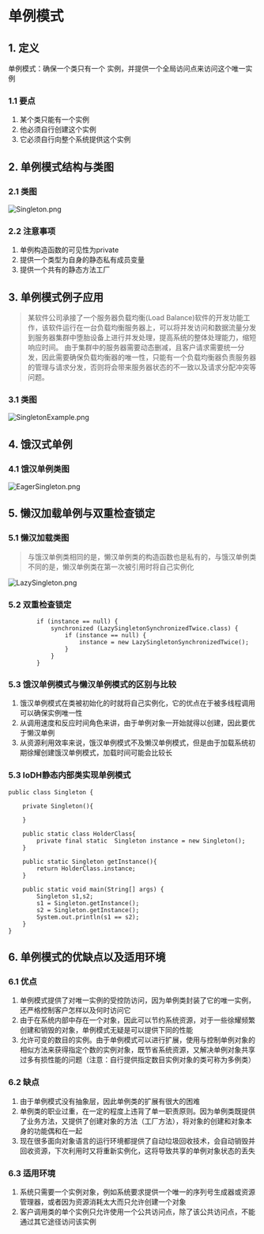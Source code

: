 # 单例模式

## 1. 定义

单例模式：确保一个类只有一个 实例，并提供一个全局访问点来访问这个唯一实例

### 1.1 要点

1. 某个类只能有一个实例
2. 他必须自行创建这个实例
3. 它必须自行向整个系统提供这个实例

## 2. 单例模式结构与类图

### 2.1 类图

![Singleton.png](img/SingletonThought.png)

### 2.2 注意事项

1. 单例构造函数的可见性为private
2. 提供一个类型为自身的静态私有成员变量
3. 提供一个共有的静态方法工厂

## 3. 单例模式例子应用

> 某软件公司承接了一个服务器负载均衡(Load Balance)软件的开发功能工作，该软件运行在一台负载均衡服务器上，可以将并发访问和数据流量分发到服务器集群中堕胎设备上进行并发处理，提高系统的整体处理能力，缩短响应时间。
> 由于集群中的服务器需要动态删减，且客户请求需要统一分发，因此需要确保负载均衡器的唯一性，只能有一个负载均衡器负责服务器的管理与请求分发，否则将会带来服务器状态的不一致以及请求分配冲突等问题。

### 3.1 类图

![SingletonExample.png](img/SingletonExample.png)

## 4. 饿汉式单例

### 4.1 饿汉单例类图

![EagerSingleton.png](img/EagerSingleton.png)

## 5. 懒汉加载单例与双重检查锁定

### 5.1 懒汉加载类图

> 与饿汉单例类相同的是，懒汉单例类的构造函数也是私有的，与饿汉单例类不同的是，懒汉单例类在第一次被引用时将自己实例化

![LazySingleton.png](img/LazySingleton.png)

### 5.2 双重检查锁定

```
        if (instance == null) {
            synchronized (LazySingletonSynchronizedTwice.class) {
                if (instance == null) {
                    instance = new LazySingletonSynchronizedTwice();
                }
            }
        }
```

### 5.3 饿汉单例模式与懒汉单例模式的区别与比较

1. 饿汉单例模式在类被初始化的时就将自己实例化，它的优点在于被多线程调用可以确保实例唯一性
2. 从调用速度和反应时间角色来讲，由于单例对象一开始就得以创建，因此要优于懒汉单例
3. 从资源利用效率来说，饿汉单例模式不及懒汉单例模式，但是由于加载系统初期徐耀创建饿汉单例模式，加载时间可能会比较长

### 5.3 IoDH静态内部类实现单例模式

```
public class Singleton {

    private Singleton(){

    }

    public static class HolderClass{
        private final static  Singleton instance = new Singleton();
    }

    public static Singleton getInstance(){
        return HolderClass.instance;
    }

    public static void main(String[] args) {
        Singleton s1,s2;
        s1 = Singleton.getInstance();
        s2 = Singleton.getInstance();
        System.out.println(s1 == s2);
    }
}
```

## 6. 单例模式的优缺点以及适用环境

### 6.1 优点

1. 单例模式提供了对唯一实例的受控防访问，因为单例类封装了它的唯一实例，还严格控制客户怎样以及何时访问它
2. 由于在系统内部中存在一个对象，因此可以节约系统资源，对于一些徐耀频繁创建和销毁的对象，单例模式无疑是可以提供下同的性能
3. 允许可变的数目的实例。由于单例模式可以进行扩展，使用与控制单例对象的相似方法来获得指定个数的实例对象，既节省系统资源，又解决单例对象共享过多有损性能的问题（注意：自行提供指定数目实例对象的类可称为多例类）

### 6.2 缺点

1. 由于单例模式没有抽象层，因此单例类的扩展有很大的困难
2. 单例类的职业过重，在一定的程度上违背了单一职责原则。因为单例类既提供了业务方法，又提供了创建对象的方法（工厂方法），将对象的创建和对象本身的功能偶和在一起
3. 现在很多面向对象语言的运行环境都提供了自动垃圾回收技术，会自动销毁并回收资源，下次利用时又将重新实例化，这将导致共享的单例对象状态的丢失

### 6.3 适用环境

1. 系统只需要一个实例对象，例如系统要求提供一个唯一的序列号生成器或资源管理器，或者因为资源消耗太大而只允许创建一个对象
2. 客户调用类的单个实例只允许使用一个公共访问点，除了该公共访问点，不能通过其它途径访问该实例








